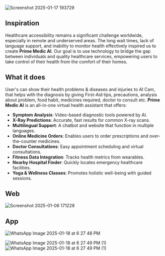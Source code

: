 ![Screenshot 2025-01-17 193729](https://github.com/user-attachments/assets/ae81ca62-6050-4f7e-b25d-d8e8413591bb)

## Inspiration
Healthcare accessibility remains a significant challenge worldwide, especially in remote and underserved areas. The long wait times, lack of language support, and inability to monitor health effectively inspired us to create **Prime Medic AI**. Our goal is to use technology to bridge the gap between individuals and quality healthcare services, empowering users to take control of their health from the comfort of their homes.

## What it does
User's can show their health problems & diseases and injuries to AI Cam, that helps with the diagnosis by giving First-Aid tips, precautions, analysis about problem, food habit, medicines required, doctor to consult etc. 
**Prime Medic AI** is an all-in-one virtual health assistant that offers:  
- **Symptom Analysis**: Video-based diagnostic tools powered by AI.  
- **X-Ray Predictions**: Accurate, fast results for common X-ray scans.  
- **Multilingual Support**: A chatbot and website that function in multiple languages.  
- **Online Medicine Orders**: Enables users to order prescriptions and over-the-counter medicines.  
- **Doctor Consultations**: Easy appointment scheduling and virtual consultations.  
- **Fitness Data Integration**: Tracks health metrics from wearables.  
- **Nearby Hospital Finder**: Quickly locates emergency healthcare facilities.  
- **Yoga & Wellness Classes**: Promotes holistic well-being with guided sessions.  

## Web
![Screenshot 2025-01-06 171228](https://github.com/user-attachments/assets/261f28c0-dfce-4d3f-afae-cccf6ae252e2)

## App
![WhatsApp Image 2025-01-18 at 6 27 48 PM](https://github.com/user-attachments/assets/fe5827f8-7dec-4025-be55-684d7691dddb)

![WhatsApp Image 2025-01-18 at 6 27 49 PM (1)](https://github.com/user-attachments/assets/a8993922-8bbd-48b8-ade1-5baf5bb48667)
  ![WhatsApp Image 2025-01-18 at 6 27 49 PM (1)](https://github.com/user-attachments/assets/bc35d686-df98-41ba-b45a-82761bbdc5ad)



